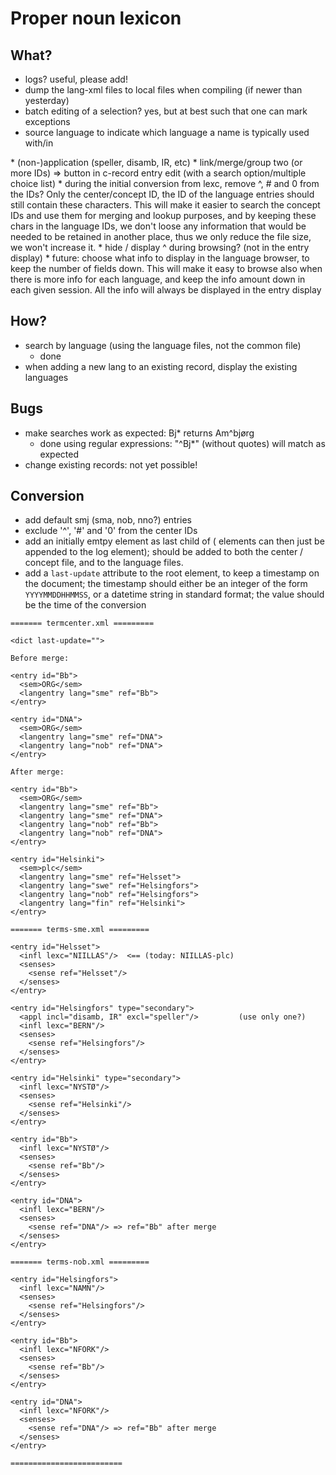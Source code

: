 # Proper noun lexicon

## What?

* logs? useful, please add!
* dump the lang-xml files to local files when compiling (if newer than yesterday)
* batch editing of a selection? yes, but at best such that one can mark exceptions
* source language to indicate which language a name is typically used with/in
<entry id="Helsingfors" type="secondary">
* (non-)application (speller, disamb, IR, etc) <appl ...>
* link/merge/group two (or more IDs) => button in c-record entry edit (with a search option/multiple choice list)
* during the initial conversion from lexc, remove ^, # and 0 from the IDs? Only the center/concept ID, the ID of the language entries should still contain these characters. This will make it easier to search the concept IDs and use them for merging and lookup purposes, and by keeping these chars in the language IDs, we don't loose any information that would be needed to be retained in another place, thus we only reduce the file size, we won't increase it.
* hide / display ^ during browsing? (not in the entry display)
* future: choose what info to display in the language browser, to keep the number of fields down. This will make it easy to browse also when there is more info for each language, and keep the info amount down in each given session. All the info will always be displayed in the entry display

## How?

* search by language (using the language files, not the common file)
    - done
* when adding a new lang to an existing record, display the existing languages

## Bugs

* make searches work as expected: Bj* returns Am^bjørg
    - done using regular expressions: "^Bj*" (without quotes) will match as expected
* change existing records: not yet possible!

## Conversion

* add default smj (sma, nob, nno?) entries
* exclude '^', '#' and '0' from the center IDs
* add an initially emtpy <log/> element as last child of <entry> (<comment> elements can
  then just be appended to the log element); should be added to both the center / concept
  file, and to the language files.
* add a `last-update` attribute to the root element, to keep a timestamp on the
  document; the timestamp should either be an integer of the form `YYYYMMDDHHMMSS`, or a
  datetime string in standard format; the value should be the time of the conversion

```
======= termcenter.xml =========

<dict last-update="">

Before merge:

<entry id="Bb">
  <sem>ORG</sem>
  <langentry lang="sme" ref="Bb">
</entry>

<entry id="DNA">
  <sem>ORG</sem>
  <langentry lang="sme" ref="DNA">
  <langentry lang="nob" ref="DNA">
</entry>

After merge:

<entry id="Bb">
  <sem>ORG</sem>
  <langentry lang="sme" ref="Bb">
  <langentry lang="sme" ref="DNA">
  <langentry lang="nob" ref="Bb">
  <langentry lang="nob" ref="DNA">
</entry>

<entry id="Helsinki">
  <sem>plc</sem>
  <langentry lang="sme" ref="Helsset">
  <langentry lang="swe" ref="Helsingfors">
  <langentry lang="nob" ref="Helsingfors">
  <langentry lang="fin" ref="Helsinki">
</entry>

======= terms-sme.xml =========

<entry id="Helsset">
  <infl lexc="NIILLAS"/>  <== (today: NIILLAS-plc)
  <senses>
    <sense ref="Helsset"/>
  </senses>
</entry>

<entry id="Helsingfors" type="secondary">
  <appl incl="disamb, IR" excl="speller"/>         (use only one?)
  <infl lexc="BERN"/>
  <senses>
    <sense ref="Helsingfors"/>
  </senses>
</entry>

<entry id="Helsinki" type="secondary">
  <infl lexc="NYSTØ"/>
  <senses>
    <sense ref="Helsinki"/>
  </senses>
</entry>

<entry id="Bb">
  <infl lexc="NYSTØ"/>
  <senses>
    <sense ref="Bb"/>
  </senses>
</entry>

<entry id="DNA">
  <infl lexc="BERN"/>
  <senses>
    <sense ref="DNA"/> => ref="Bb" after merge
  </senses>
</entry>

======= terms-nob.xml =========

<entry id="Helsingfors">
  <infl lexc="NAMN"/>
  <senses>
    <sense ref="Helsingfors"/>
  </senses>
</entry>

<entry id="Bb">
  <infl lexc="NFORK"/>
  <senses>
    <sense ref="Bb"/>
  </senses>
</entry>

<entry id="DNA">
  <infl lexc="NFORK"/>
  <senses>
    <sense ref="DNA"/> => ref="Bb" after merge
  </senses>
</entry>

=========================
```
